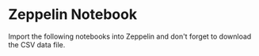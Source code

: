 # Zeppelin Notebook
Import the following notebooks into Zeppelin and don't forget to download the CSV data file.
